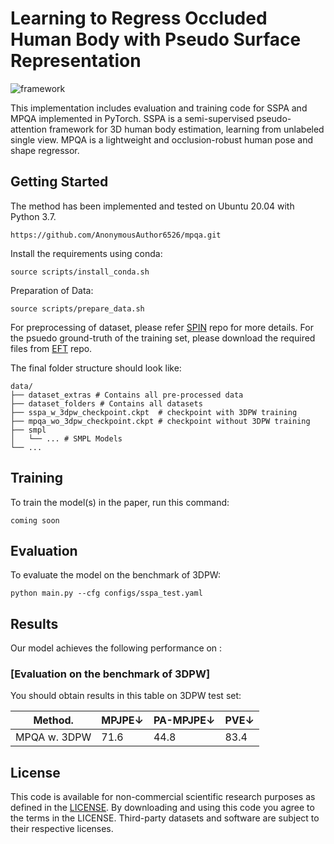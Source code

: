 

# Learning to Regress Occluded Human Body with Pseudo Surface Representation

![framework](/assets/Fig1.png)

This implementation includes evaluation and training code for SSPA and MPQA implemented in PyTorch. SSPA is a semi-supervised pseudo-attention framework for 3D human body estimation, learning from unlabeled single view. MPQA is a lightweight and occlusion-robust human pose and shape regressor.

## Getting Started

The method has been implemented and tested on Ubuntu 20.04 with Python 3.7.

```Clone the repo:
https://github.com/AnonymousAuthor6526/mpqa.git
```

Install the requirements using conda:
```shell
source scripts/install_conda.sh
```

Preparation of Data:
```shell
source scripts/prepare_data.sh
```

For preprocessing of dataset, please refer [SPIN](https://github.com/nkolot/SPIN) repo for more details. For the psuedo ground-truth of the training set, please download the required files from [EFT](https://github.com/facebookresearch/eft) repo.

The final folder structure should look like:
```shell
data/
├── dataset_extras # Contains all pre-processed data
├── dataset_folders # Contains all datasets
├── sspa_w_3dpw_checkpoint.ckpt  # checkpoint with 3DPW training
├── mpqa_wo_3dpw_checkpoint.ckpt # checkpoint without 3DPW training
├── smpl 
│   └── ... # SMPL Models
└── ...
```

## Training

To train the model(s) in the paper, run this command:

```train
coming soon
```

## Evaluation

To evaluate the model on the benchmark of 3DPW:

```eval
python main.py --cfg configs/sspa_test.yaml
```

## Results

Our model achieves the following performance on :

### [Evaluation on the benchmark of 3DPW]

You should obtain results in this table on 3DPW test set:

| Method.            |    MPJPE↓       |    PA-MPJPE↓   |      PVE↓     |
| ------------------ |---------------- | -------------- | ------------- |
| MPQA w. 3DPW       |     71.6        |      44.8      |      83.4     |


## License
This code is available for non-commercial scientific research purposes as defined in the [LICENSE](https://github.com/AnonymousAuthor6526/mpqa/blob/main/LICENSE). By downloading and using this code you agree to the terms in the LICENSE. Third-party datasets and software are subject to their respective licenses.
